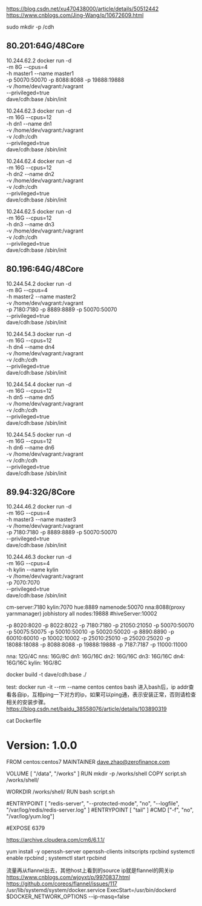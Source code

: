 https://blog.csdn.net/xu470438000/article/details/50512442
https://www.cnblogs.com/Jing-Wang/p/10672609.html

sudo mkdir -p /cdh

80.201:64G/48Core
------------------------
10.244.62.2
docker run -d \
-m 8G --cpus=4 \
-h master1 --name master1 \
-p 50070:50070 -p 8088:8088 -p 19888:19888 \
-v /home/dev/vagrant:/vagrant \
--privileged=true \
dave/cdh:base /sbin/init

10.244.62.3
docker run -d \
-m 16G --cpus=12 \
-h dn1 --name dn1 \
-v /home/dev/vagrant:/vagrant \
-v /cdh:/cdh \
--privileged=true \
dave/cdh:base /sbin/init

10.244.62.4
docker run -d \
-m 16G --cpus=12 \
-h dn2 --name dn2 \
-v /home/dev/vagrant:/vagrant \
-v /cdh:/cdh \
--privileged=true \
dave/cdh:base /sbin/init

10.244.62.5
docker run -d \
-m 16G --cpus=12 \
-h dn3 --name dn3 \
-v /home/dev/vagrant:/vagrant \
-v /cdh:/cdh \
--privileged=true \
dave/cdh:base /sbin/init

80.196:64G/48Core
-------------
10.244.54.2
docker run -d \
-m 8G --cpus=4 \
-h master2 --name master2 \
-v /home/dev/vagrant:/vagrant \
-p 7180:7180 -p 8889:8889 -p 50070:50070 \
--privileged=true \
dave/cdh:base /sbin/init

10.244.54.3
docker run -d \
-m 16G --cpus=12 \
-h dn4 --name dn4 \
-v /home/dev/vagrant:/vagrant \
-v /cdh:/cdh \
--privileged=true \
dave/cdh:base /sbin/init

10.244.54.4
docker run -d \
-m 16G --cpus=12 \
-h dn5 --name dn5 \
-v /home/dev/vagrant:/vagrant \
-v /cdh:/cdh \
--privileged=true \
dave/cdh:base /sbin/init

10.244.54.5
docker run -d \
-m 16G --cpus=12 \
-h dn6 --name dn6 \
-v /home/dev/vagrant:/vagrant \
-v /cdh:/cdh \
--privileged=true \
dave/cdh:base /sbin/init

89.94:32G/8Core
-------------
10.244.46.2
docker run -d \
-m 16G --cpus=4 \
-h master3 --name master3 \
-v /home/dev/vagrant:/vagrant \
-p 7180:7180 -p 8889:8889 -p 50070:50070 \
--privileged=true \
dave/cdh:base /sbin/init

10.244.46.3
docker run -d \
-m 16G --cpus=4 \
-h kylin --name kylin \
-v /home/dev/vagrant:/vagrant \
-p 7070:7070 \
--privileged=true \
dave/cdh:base /sbin/init


cm-server:7180
kylin:7070
hue:8889
namenode:50070
nna:8088(proxy yarnmanager)
jobhistory all nodes:19888
#hiveServer:10002

-p 8020:8020 -p 8022:8022 -p 7180:7180 -p 21050:21050 -p 50070:50070 -p 50075:50075 -p 50010:50010 -p 50020:50020 -p 8890:8890 -p 60010:60010 -p 10002:10002 -p 25010:25010 -p 25020:25020 -p 18088:18088 -p 8088:8088 -p 19888:19888 -p 7187:7187 -p 11000:11000


nna:  12G/4C
nns:  16G/8C
dn1:  16G/16C
dn2:  16G/16C
dn3:  16G/16C
dn4:  16G/16C
kylin: 16G/8C


docker build -t dave/cdh:base ./

test:
docker run -it --rm --name centos centos bash
进入bash后，ip addr查看各自ip，互相ping一下对方的ip，如果可以ping通，表示安装正常，否则请检查相关的安装步骤。
https://blog.csdn.net/baidu_38558076/article/details/103890319

cat Dockerfile 
# Version: 1.0.0
FROM centos:centos7 
MAINTAINER dave.zhao@zerofinance.com

VOLUME [ "/data", "/works" ]
RUN mkdir -p /works/shell
COPY script.sh /works/shell/ 

WORKDIR /works/shell/
RUN bash script.sh

#ENTRYPOINT [ "redis-server", "--protected-mode", "no", "--logfile", "/var/log/redis/redis-server.log" ]
#ENTRYPOINT [ "tail" ]
#CMD ["-f", "no", "/var/log/yum.log"]

#EXPOSE 6379


https://archive.cloudera.com/cm6/6.1.1/

yum install -y openssh-server openssh-clients initscripts rpcbind
systemctl enable rpcbind ; systemctl start rpcbind

流量再从flannel出去，其他host上看到的source ip就是flannel的网关ip
https://www.cnblogs.com/wjoyxt/p/9970837.html
https://github.com/coreos/flannel/issues/117
/usr/lib/systemd/system/docker.service
ExecStart=/usr/bin/dockerd $DOCKER_NETWORK_OPTIONS --ip-masq=false